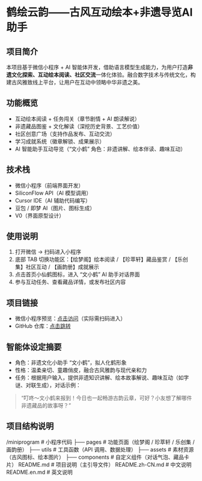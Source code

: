 # 鹤绘云韵——古风互动绘本+非遗导览AI助手  

## 项目简介  
本项目基于微信小程序 + AI 智能体开发，借助语言模型生成能力，为用户打造**非遗文化探索、互动绘本阅读、社区交流**一体化体验。融合数字技术与传统文化，构建古风雅致线上平台，让用户在互动中领略中华非遗之美。  

## 功能概览  
- 互动绘本阅读 + 任务闯关（章节剧情 + AI 朗读解说）  
- 非遗藏品图鉴 + 文化解读（深挖历史背景、工艺价值）  
- 社区创意广场（支持作品发布、互动交流）  
- 学习成就系统（徽章解锁、成果展示）  
- AI 智能助手互动导览（“文小鹤” 角色：非遗讲解、绘本伴读、趣味互动）  

## 技术栈  
- 微信小程序（前端界面开发）  
- SiliconFlow API（AI 模型调用）  
- Cursor IDE（AI 辅助代码编写）  
- 豆包 / 即梦 AI（图片、图标生成）  
- V0（界面原型设计）  

## 使用说明  
1. 打开微信 → 扫码进入小程序  
2. 底部 TAB 切换功能区：【绘梦阁】绘本阅读 / 【珍萃轩】藏品鉴赏 / 【乐创集】社区互动 / 【画韵册】成就展示  
3. 点击首页小仙鹤图标，进入 “文小鹤” AI 助手对话界面  
4. 参与互动任务、查看藏品详情，或发布社区内容  

## 项目链接  
- 微信小程序预览：[点击访问](https://example.miniapp.com)（实际需扫码进入）  
- GitHub 仓库：[点击跳转](https://github.com/Konglinnn/yun.git)  

## 智能体设定摘要  
- 角色：非遗文化小助手 “文小鹤”，拟人化鹤形象  
- 性格：温柔亲切、童趣俏皮，融合古风雅韵与现代亲和力  
- 任务：根据用户输入，提供非遗知识讲解、绘本故事解说、趣味互动（如字谜、对联生成），对话示例：  
> “叮咚～文小鹤来报到！今日也一起畅游古韵云章，可好？小友想了解哪件非遗藏品的故事呀？”  

## 项目结构说明  
/miniprogram # 小程序代码
├── pages # 功能页面（绘梦阁 / 珍萃轩 / 乐创集 / 画韵册）
├── utils # 工具函数（API 调用、数据处理）
├── assets # 素材资源（古风图标、绘本图片）
├── components # 自定义组件（对话气泡、藏品卡片）
README.md # 项目说明（主引导文件）
README.zh-CN.md # 中文说明
README.en.md # 英文说明

